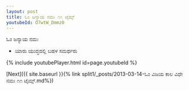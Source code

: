 ```yaml
---
layout: post
title: ಓಂ ಜನ್ಯಾಯ ನಮಃ ೧೧ ಟೈಮ್ಸ್
youtubeId: O7wtW_Dmmz0
---
```

 
 
 ಓಂ ಜನ್ಯಾಯ ನಮಃ  
 
 -  ಯಾರು ಯುದ್ಧದಲ್ಲಿ ಬಹಳ ಸಮರ್ಥರು 
 
  
 
  
 
 
 
 
 
 


{% include youtubePlayer.html id=page.youtubeId %}
 
[Next]({{ site.baseurl }}{% link  split1/_posts/2013-03-14-ಓಂ ವಿಜಯ ಕಾಲ ವಿಧೇ ನಮಃ ೧೧ ಟೈಮ್ಸ್.md%})
 
